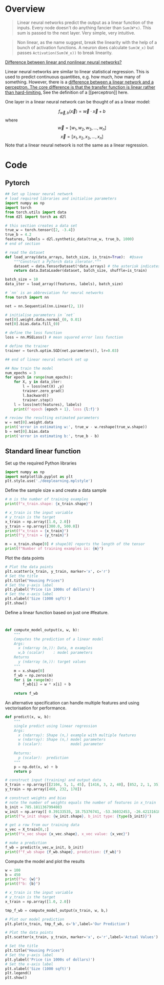 # Overview
> Linear neural networks predict the output as a linear function of the inputs.  Every node doesn't do anything fancier than `Sum(W*x)`. This sum is passed to the next layer.  Very simple, very intuitive. 

> Non linear, as the name suggest, break the linearity with the help of a bunch of activation functions.  A neuron does calculate `Sum(W_x)` but passes `Activation(Sum(W_x))` to break linearity.

[Difference between linear and nonlinear neural networks?](https://www.kaggle.com/general/196486)

Linear neural networks are similar to linear statistical regression. This is used to predict continuous quantities, e.g. how much, how many of something. However, there is a [difference between a linear network and a perceptron. The core difference is that the transfer function is linear rather than hard-limiting.](https://au.mathworks.com/help/deeplearning/ug/linear-neural-networks.html) See the definition of a [[perceptron]] here.

One layer in a linear neural network can be thought of as a linear model:

$$ f_{\vec{w},b}(\vec{x}) = \vec{w} \cdot{} \vec{x}+b $$
where
$$ \vec{w} = [w_1,w_2,w_3,...,w_n]$$ $$ \vec{x} = [x_1,x_2,x_3,...,x_n]$$
Note that a linear neural network is not the same as a linear regression. 
# Code
## Pytorch

```python
## Set up linear neural network
# load required libraries and initialise parameters
import numpy as np
import torch
from torch.utils import data
from d2l import torch as d2l

# this section creates a data set
true_w = torch.tensor([2, -3.4])
true_b = 4.2
features, labels = d2l.synthetic_data(true_w, true_b, 1000)
# end of section

# read the dataset
def load_array(data_arrays, batch_size, is_train=True):  #@save
    """Construct a PyTorch data iterator."""
    dataset = data.TensorDataset(*data_arrays) # the asterisk indicates that `data_arrays` is a parameter
    return data.DataLoader(dataset, batch_size, shuffle=is_train)

batch_size = 10
data_iter = load_array((features, labels), batch_size)

# `nn` is an abbreviation for neural networks
from torch import nn

net = nn.Sequential(nn.Linear(2, 1))

# initialise parameters in `net`
net[0].weight.data.normal_(0, 0.01)
net[0].bias.data.fill_(0)

# define the loss function
loss = nn.MSELoss() # mean squared error loss function

# define the trainer
trainer = torch.optim.SGD(net.parameters(), lr=0.03)

## end of linear neural network set up

## Now train the model
num_epochs = 3
for epoch in range(num_epochs):
    for X, y in data_iter:
        l = loss(net(X) ,y)
        trainer.zero_grad()
        l.backward()
        trainer.step()
    l = loss(net(features), labels)
    print(f'epoch {epoch + 1}, loss {l:f}')

# review the resulting estimated parameters
w = net[0].weight.data
print('error in estimating w:', true_w - w.reshape(true_w.shape))
b = net[0].bias.data
print('error in estimating b:', true_b - b)

```

## Standard linear function
Set up the required Python libraries
```python
import numpy as np
import matplotlib.pyplot as plt
plt.style.use('./deeplearning.mplstyle')

```

Define the sample size `m` and create a data sample

```Python
# m is the number of training examples
print(f"x_train.shape: {x_train.shape}")

# x_train is the input variable 
# y_train is the target 
x_train = np.array([1.0, 2.0])
y_train = np.array([300.0, 500.0])
print(f"x_train = {x_train}")
print(f"y_train = {y_train}")

m = x_train.shape[0] # shape[0] reports the length of the tensor
print(f"Number of training examples is: {m}")
```

Plot the data points

```Python
# Plot the data points
plt.scatter(x_train, y_train, marker='x', c='r')
# Set the title
plt.title("Housing Prices")
# Set the y-axis label
plt.ylabel('Price (in 1000s of dollars)')
# Set the x-axis label
plt.xlabel('Size (1000 sqft)')
plt.show()
```

Define a linear function based on just one #feature. 

```Python


def compute_model_output(x, w, b):
    """
    Computes the prediction of a linear model
    Args:
      x (ndarray (m,)): Data, m examples 
      w,b (scalar)    : model parameters  
    Returns
      y (ndarray (m,)): target values
    """
    m = x.shape[0]
    f_wb = np.zeros(m)
    for i in range(m):
        f_wb[i] = w * x[i] + b
        
    return f_wb


```

An alternative specification can handle multiple features and using vectorisation for performance.

```Python
def predict(x, w, b): 
    """
    single predict using linear regression
    Args:
      x (ndarray): Shape (n,) example with multiple features
      w (ndarray): Shape (n,) model parameters   
      b (scalar):             model parameter 
      
    Returns:
      p (scalar):  prediction
    """
    p = np.dot(x, w) + b     
    return p    

# construct input (training) and output data
X_train = np.array([[2104, 5, 1, 45], [1416, 3, 2, 40], [852, 2, 1, 35]])
y_train = np.array([460, 232, 178])

# construct weights and bias
# note the number of weights equals the number of features in x_train
b_init = 785.1811367994083
w_init = np.array([ 0.39133535, 18.75376741, -53.36032453, -26.42131618])
print(f"w_init shape: {w_init.shape}, b_init type: {type(b_init)}")

# get a row from our training data
x_vec = X_train[0,:]
print(f"x_vec shape {x_vec.shape}, x_vec value: {x_vec}")

# make a prediction
f_wb = predict(x_vec,w_init, b_init)
print(f"f_wb shape {f_wb.shape}, prediction: {f_wb}")

```

Compute the model and plot the results

```Python
w = 100
b = 450
print(f"w: {w}")
print(f"b: {b}")

# x_train is the input variable 
# y_train is the target 
x_train = np.array([1.0, 2.0])

tmp_f_wb = compute_model_output(x_train, w, b,)

# Plot our model prediction
plt.plot(x_train, tmp_f_wb, c='b',label='Our Prediction')

# Plot the data points
plt.scatter(x_train, y_train, marker='x', c='r',label='Actual Values')

# Set the title
plt.title("Housing Prices")
# Set the y-axis label
plt.ylabel('Price (in 1000s of dollars)')
# Set the x-axis label
plt.xlabel('Size (1000 sqft)')
plt.legend()
plt.show()
```

